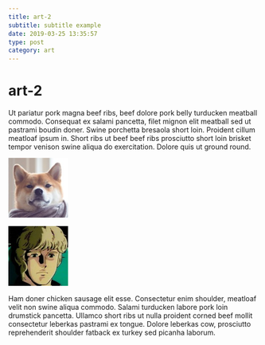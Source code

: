 ```yaml
---
title: art-2
subtitle: subtitle example
date: 2019-03-25 13:35:57
type: post
category: art
---
```


# art-2

Ut pariatur pork magna beef ribs, beef dolore pork belly turducken meatball <!-- more --> commodo. Consequat ex salami pancetta, filet mignon elit meatball sed ut pastrami boudin doner. Swine porchetta bresaola short loin. Proident cillum meatloaf ipsum in. Short ribs ut beef beef ribs prosciutto short loin brisket tempor venison swine aliqua do exercitation. Dolore quis ut ground round.

![nope nope nope](./display-pic-4.jpg "nope nope")

![yep yep yep](./display-pic-5.jpg "yep yep")

Ham doner chicken sausage elit esse. Consectetur enim shoulder, meatloaf velit non swine aliqua commodo. Salami turducken labore pork loin drumstick pancetta. Ullamco short ribs ut nulla proident corned beef mollit consectetur leberkas pastrami ex tongue. Dolore leberkas cow, prosciutto reprehenderit shoulder fatback ex turkey sed picanha laborum.
